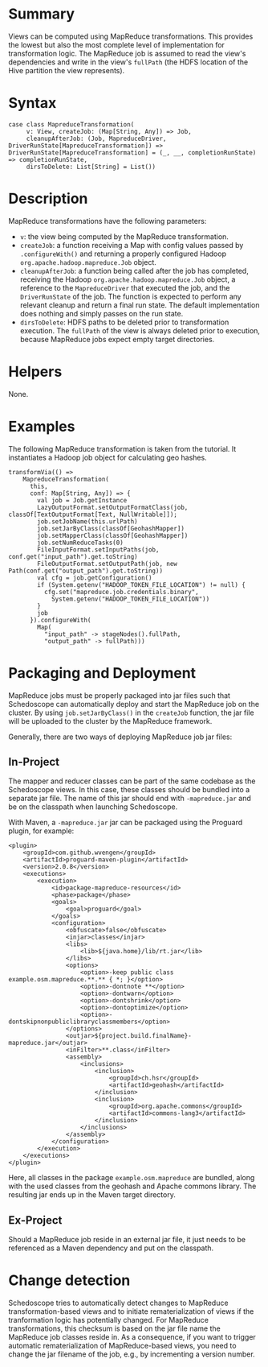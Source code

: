 # Summary

Views can be computed using MapReduce transformations. This provides the lowest but also the most complete level of implementation for transformation logic. The MapReduce job is assumed to read the view's dependencies and write in the view's `fullPath` (the HDFS location of the Hive partition the view represents).

# Syntax

    case class MapreduceTransformation(
         v: View, createJob: (Map[String, Any]) => Job,     
         cleanupAfterJob: (Job, MapreduceDriver, DriverRunState[MapreduceTransformation]) => DriverRunState[MapreduceTransformation] = (_, __, completionRunState) => completionRunState,
         dirsToDelete: List[String] = List())

# Description

MapReduce transformations have the following parameters:
* `v`: the view being computed by the MapReduce transformation.
* `createJob`: a function receiving a Map with config values passed by `.configureWith()` and returning a properly configured Hadoop `org.apache.hadoop.mapreduce.Job` object.
* `cleanupAfterJob`: a function being called after the job has completed, receiving the Hadoop `org.apache.hadoop.mapreduce.Job` object, a reference to the `MapreduceDriver` that executed the job, and the `DriverRunState` of the job. The function is expected to perform any relevant cleanup and return a final run state.  The default implementation does nothing and simply passes on the run state.
* `dirsToDelete`: HDFS paths to be deleted prior to transformation execution. The `fullPath` of the view is always deleted prior to execution, because MapReduce jobs expect empty target directories.

# Helpers

None.

# Examples

The following MapReduce transformation is taken from the tutorial. It instantiates a Hadoop job object for calculating geo hashes.

    transformVia(() =>
        MapreduceTransformation(
          this,
          conf: Map[String, Any]) => {
            val job = Job.getInstance
            LazyOutputFormat.setOutputFormatClass(job, classOf[TextOutputFormat[Text, NullWritable]]);
            job.setJobName(this.urlPath)
            job.setJarByClass(classOf[GeohashMapper])
            job.setMapperClass(classOf[GeohashMapper])
            job.setNumReduceTasks(0)
            FileInputFormat.setInputPaths(job, conf.get("input_path").get.toString)
            FileOutputFormat.setOutputPath(job, new Path(conf.get("output_path").get.toString))
            val cfg = job.getConfiguration()
            if (System.getenv("HADOOP_TOKEN_FILE_LOCATION") != null) {
              cfg.set("mapreduce.job.credentials.binary",
                System.getenv("HADOOP_TOKEN_FILE_LOCATION"))
            }
            job
          }).configureWith(
            Map(
              "input_path" -> stageNodes().fullPath,
              "output_path" -> fullPath)))

# Packaging and Deployment

MapReduce jobs must be properly packaged into jar files such that Schedoscope can automatically deploy and start the MapReduce job on the cluster. By using `job.setJarByClass()` in the `createJob` function, the jar file will be uploaded to the cluster by the MapReduce framework.

Generally, there are two ways of deploying MapReduce job jar files:

## In-Project

The mapper and reducer classes can be part of the same codebase as the Schedoscope views. In this case, these classes should be bundled into a separate jar file. The name of this jar should end with `-mapreduce.jar` and be on the classpath when launching Schedoscope. 

With Maven, a `-mapreduce.jar` jar can be packaged using the Proguard plugin, for example:

    <plugin>
        <groupId>com.github.wvengen</groupId>
        <artifactId>proguard-maven-plugin</artifactId>
        <version>2.0.8</version>
        <executions>
            <execution>
                <id>package-mapreduce-resources</id>
                <phase>package</phase>
                <goals>
                    <goal>proguard</goal>
                </goals>
                <configuration>
                    <obfuscate>false</obfuscate>
                    <injar>classes</injar>
                    <libs>
                        <lib>${java.home}/lib/rt.jar</lib>
                    </libs>
                    <options>
                        <option>-keep public class example.osm.mapreduce.**.** { *; }</option>
                        <option>-dontnote **</option>
                        <option>-dontwarn</option>
                        <option>-dontshrink</option>
                        <option>-dontoptimize</option>
                        <option>-dontskipnonpubliclibraryclassmembers</option>
                    </options>
                    <outjar>${project.build.finalName}-mapreduce.jar</outjar>
                    <inFilter>**.class</inFilter>
                    <assembly>
                        <inclusions>
                            <inclusion>
                                <groupId>ch.hsr</groupId>
                                <artifactId>geohash</artifactId>
                            </inclusion>
                            <inclusion>
                                <groupId>org.apache.commons</groupId>
                                <artifactId>commons-lang3</artifactId>
                            </inclusion>
                        </inclusions>
                    </assembly>
                </configuration>
            </execution>
        </executions>
    </plugin>

Here, all classes in the package `example.osm.mapreduce` are bundled, along with the used classes from the geohash and Apache commons library. The resulting jar ends up in the Maven target directory.

## Ex-Project

Should a MapReduce job reside in an external jar file, it just needs to be referenced as a Maven dependency and put on the classpath. 

# Change detection

Schedoscope tries to automatically detect changes to MapReduce transformation-based views and to initiate rematerialization of views if the tranformation logic has potentially changed. For MapReduce transformations, this checksum is based on the jar file name the MapReduce job classes reside in. As a consequence, if you want to trigger automatic rematerialization of MapReduce-based views, you need to change the jar filename of the job, e.g., by incrementing a version number.